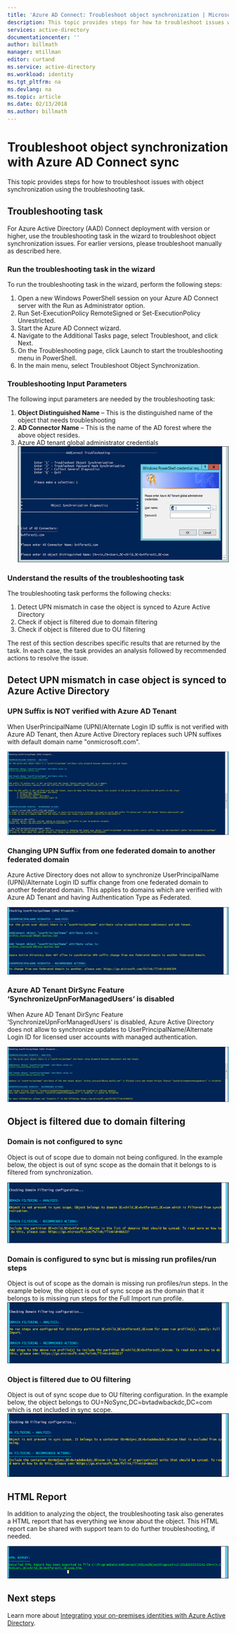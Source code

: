 ```yaml
---
title: 'Azure AD Connect: Troubleshoot object synchronization | Microsoft Docs'
description: This topic provides steps for how to troubleshoot issues with object synchronization using the troubleshooting task.
services: active-directory
documentationcenter: ''
author: billmath
manager: mtillman
editor: curtand
ms.service: active-directory
ms.workload: identity
ms.tgt_pltfrm: na
ms.devlang: na
ms.topic: article
ms.date: 02/13/2018
ms.author: billmath
---
```


# Troubleshoot object synchronization with Azure AD Connect sync
This topic provides steps for how to troubleshoot issues with object synchronization using the troubleshooting task.

## Troubleshooting task
For Azure Active Directory (AAD) Connect deployment with version <verison> or higher, use the troubleshooting task in the wizard to troubleshoot object synchronization issues. For earlier versions, please troubleshoot manually as described here.

### Run the troubleshooting task in the wizard
To run the troubleshooting task in the wizard, perform the following steps:

1.	Open a new Windows PowerShell session on your Azure AD Connect server with the Run as Administrator option.
2.	Run Set-ExecutionPolicy RemoteSigned or Set-ExecutionPolicy Unrestricted.
3.	Start the Azure AD Connect wizard.
4.	Navigate to the Additional Tasks page, select Troubleshoot, and click Next.
5.	On the Troubleshooting page, click Launch to start the troubleshooting menu in PowerShell.
6.	In the main menu, select Troubleshoot Object Synchronization.

### Troubleshooting Input Parameters
The following input parameters are needed by the troubleshooting task:
1.	**Object Distinguished Name** – This is the distinguished name of the object that needs troubleshooting
2.	**AD Connector Name** – This is the name of the AD forest where the above object resides.
3.	Azure AD tenant global administrator credentials
![](media\active-directory-aadconnect-troubleshoot-objectsynch\objsynch1.png)

### Understand the results of the troubleshooting task
The troubleshooting task performs the following checks:

1.	Detect UPN mismatch in case the object is synced to Azure Active Directory
2.	Check if object is filtered due to domain filtering
3.	Check if object is filtered due to OU filtering

The rest of this section describes specific results that are returned by the task. In each case, the task provides an analysis followed by recommended actions to resolve the issue.

## Detect UPN mismatch in case object is synced to Azure Active Directory
### UPN Suffix is NOT verified with Azure AD Tenant
When UserPrincipalName (UPN)/Alternate Login ID suffix is not verified with Azure AD Tenant, then Azure Active Directory replaces such UPN suffixes with default domain name "onmicrosoft.com".

![](media\active-directory-aadconnect-troubleshoot-objectsynch\objsynch2.png)

### Changing UPN Suffix from one federated domain to another federated domain
Azure Active Directory does not allow to synchronize UserPrincipalName (UPN)/Alternate Login ID suffix change from one federated domain to another federated domain. This applies to domains which are verified with Azure AD Tenant and having Authentication Type as Federated.

![](media\active-directory-aadconnect-troubleshoot-objectsynch\objsynch3.png) 

### Azure AD Tenant DirSync Feature ‘SynchronizeUpnForManagedUsers’ is disabled
When Azure AD Tenant DirSync Feature ‘SynchronizeUpnForManagedUsers’ is disabled, Azure Active Directory does not allow to synchronize updates to UserPrincipalName/Alternate Login ID for licensed user accounts with managed authentication.

![](media\active-directory-aadconnect-troubleshoot-objectsynch\objsynch4.png)

## Object is filtered due to domain filtering
### Domain is not configured to sync
Object is out of scope due to domain not being configured. In the example below, the object is out of sync scope as the domain that it belongs to is filtered from synchronization.

![](media\active-directory-aadconnect-troubleshoot-objectsynch\objsynch5.png)

### Domain is configured to sync but is missing run profiles/run steps
Object is out of scope as the domain is missing run profiles/run steps. In the example below, the object is out of sync scope as the domain that it belongs to is missing run steps for the Full Import run profile.
![](media\active-directory-aadconnect-troubleshoot-objectsynch\objsynch6.png)

### Object is filtered due to OU filtering
Object is out of sync scope due to OU filtering configuration. In the example below, the object belongs to OU=NoSync,DC=bvtadwbackdc,DC=com which is not included in sync scope.
![](media\active-directory-aadconnect-troubleshoot-objectsynch\objsynch7.png)

## HTML Report
In addition to analyzing the object, the troubleshooting task also generates a HTML report that has everything we know about the object. This HTML report can be shared with support team to do further troubleshooting, if needed.

![](media\active-directory-aadconnect-troubleshoot-objectsynch\objsynch8.png)

## Next steps
Learn more about [Integrating your on-premises identities with Azure Active Directory](active-directory-aadconnect.md).